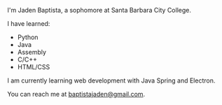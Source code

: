 
I'm Jaden Baptista, a sophomore at Santa Barbara City College.

I have learned:
- Python
- Java
- Assembly
- C/C++
- HTML/CSS

I am currently learning web development with Java Spring and Electron.

You can reach me at baptistajaden@gmail.com.

<!---
jdbaptista/jdbaptista is a ✨ special ✨ repository because its `README.md` (this file) appears on your GitHub profile.
You can click the Preview link to take a look at your changes.
--->
